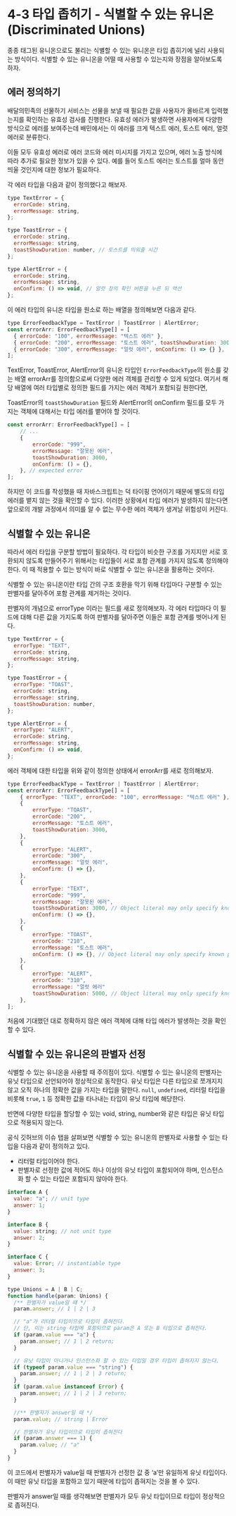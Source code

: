 # 4-3 타입 좁히기 - 식별할 수 있는 유니온(Discriminated Unions)

종종 태그된 유니온으로도 불리는 식별할 수 있는 유니온은 타입 좁히기에 널리 사용되는 방식이다. 식별할 수 있는 유니온을 어떨 때 사용할 수 있는지와 장점을 알아보도록 하자.

## 에러 정의하기

배달의민족의 선물하기 서비스는 선물을 보낼 때 필요한 값을 사용자가 올바르게 입력했는지를 확인하는 유효성 검사를 진행한다. 유효성 에러가 발생하면 사용자에게 다양한 방식으로 에러를 보여주는데 배민에서는 이 에러를 크게 텍스트 에러, 토스트 에러, 얼럿 에러로 분류한다.

이들 모두 유효성 에러로 에러 코드와 에러 미시지를 가지고 있으며, 에러 노출 방식에 따라 추가로 필요한 정보가 있을 수 있다. 예를 들어 토스트 에러는 토스트를 얼마 동안 띄울 것인지에 대한 정보가 필요하다.

각 에러 타입을 다음과 같이 정의했다고 해보자.

```jsx
type TextError = {
  errorCode: string,
  errorMessage: string,
};

type ToastError = {
  errorCode: string,
  errorMessage: string,
  toastShowDuration: number, // 토스트를 띄워줄 시간
};

type AlertError = {
  errorCode: string,
  errorMessage: string,
  onConfirm: () => void, // 얼럿 창의 확인 버튼을 누른 뒤 액션
};
```

이 에러 타입의 유니온 타입을 원소로 하는 배열을 정의해보면 다음과 같다.

```jsx
type ErrorFeedbackType = TextError | ToastError | AlertError;
const errorArr: ErrorFeedbackType[] = [
  { errorCode: "100", errorMessage: "텍스트 에러" },
  { errorCode: "200", errorMessage: "토스트 에러", toastShowDuration: 3000 },
  { errorCode: "300", errorMessage: "얼럿 에러", onConfirm: () => {} },
];
```

TextError, ToastError, AlertError의 유니온 타입인 `ErrorFeedbackType`의 원소를 갖는 배열 errorArr를 정의함으로써 다양한 에러 객체를 관리할 수 있게 되었다. 여기서 해당 배열에 여러 타입별로 정의한 필드를 가지는 에러 객체가 포함되길 원한다면,

ToastError의 `toastShowDuration` 필드와 AlertError의 onConfirm 필드를 모두 가지는 객체에 대해서는 타입 에러를 뱉어야 할 것이다.

```jsx
const errorArr: ErrorFeedbackType[] = [
	// ...
	{
		errorCode: "999",
		errorMessage: "잘못된 에러",
		toastShowDuration: 3000,
		onConfirm: () = {},
	}, // expected error
];
```

하지만 이 코드를 작성했을 때 자바스크립트는 덕 타이핑 언어이기 때문에 별도의 타입 에러를 뱉지 않는 것을 확인할 수 있다. 이러한 상황에서 타입 에러가 발생하지 않는다면 앞으로의 개발 과정에서 의미를 알 수 없는 무수한 에러 객체가 생겨날 위험성이 커진다.

## 식별할 수 있는 유니온

따라서 에러 타입을 구분할 방법이 필요하다. 각 타입이 비슷한 구조를 가지지만 서로 호환되지 않도록 만들어주기 위해서는 타입들이 서로 포함 관계를 가지지 않도록 정의해야 한다. 이 때 적용할 수 있는 방식이 바로 식별할 수 있는 유니온을 활용하는 것이다.

식별할 수 있는 유니온이란 타입 간의 구조 호환을 막기 위해 타입마다 구분할 수 있는 판별자를 달아주어 포함 관계를 제거하는 것이다.

판별자의 개념으로 errorType 이라는 필드를 새로 정의해보자. 각 에러 타입마다 이 필드에 대해 다른 값을 가지도록 하여 판별자를 달아주면 이들은 포함 관계를 벗어나게 된다.

```jsx
type TextError = {
  errorType: "TEXT",
  errorCode: string,
  errorMessage: string,
};

type ToastError = {
  errorType: "TOAST",
  errorCode: string,
  errorMessage: string,
  toastShowDuration: number,
};

type AlertError = {
  errorType: "ALERT",
  errorCode: string,
  errorMessage: string,
  onConfirm: () => void,
};
```

에러 객체에 대한 타입을 위와 같이 정의한 상태에서 errorArr를 새로 정의해보자.

```jsx
type ErrorFeedbackType = TextError | ToastError | AlertError;
const errorArr: ErrorFeedbackType[] = [
	{ errorType: "TEXT", errorCode: "100", errorMessage: "텍스트 에러" },
	{
		errorType: "TOAST",
		errorCode: "200",
		errorMessage: "토스트 에러",
		toastShowDuration: 3000,
	},
	{
		errorType: "ALERT",
		errorCode: "300",
		errorMessage: "얼럿 에러",
		onConfirm: () => {},
	},
	{
		errorType: "TEXT",
		errorCode: "999",
		errorMessage: "잘못된 에러",
		toastShowDuration: 3000, // Object literal may only specify known properties, and 'toastShowDuration' does not exist in type 'TextError'
		onConfirm: () => {},
	},
	{
		errorType: "TOAST",
		errorCode: "210",
		errorMessage: "토스트 에러",
		onConfirm: () => {}, // Object literal may only specify known properties, and 'onConfirm' does not exist in type 'ToastError"
	},
	{
		errorType: "ALERT",
		errorCode: "310",
		errorMessage: "얼럿 에러"
		toastShowDuration: 5000, // Object literal may only specify known properties, and 'toastShowDuration" does not exist in type 'AlertError'
	},
];
```

처음에 기대했던 대로 정확하지 않은 에러 객체에 대해 타입 에러가 발생하는 것을 확인할 수 있다.

## 식별할 수 있는 유니온의 판별자 선정

식별할 수 있는 유니온을 사용할 때 주의점이 있다. 식별할 수 있는 유니온의 판별자는 유닛 타입으로 선언되어야 정상적으로 동작한다. 유닛 타입은 다른 타입으로 쪼개지지 않고 오직 하나의 정확한 값을 가지는 타입을 말한다. `null`, `undefined`, 리터럴 타입을 비롯해 `true`, `1` 등 정확한 값을 타나내는 타입이 유닛 타입에 해당한다.

반면에 다양한 타입을 할당할 수 있는 void, string, number와 같은 타입은 유닛 타입으로 적용되지 않는다.

공식 깃허브의 이슈 탭을 살펴보면 식별할 수 있는 유니온의 판별자로 사용할 수 있는 타입을 다음과 같이 정의하고 있다.

- 리터럴 타입이어야 한다.
- 판별자로 선정한 값에 적어도 하나 이상의 유닛 타입이 포함되어야 하며, 인스턴스화 할 수 있는 타입은 포함되지 않아야 한다.

```jsx
interface A {
  value: "a"; // unit type
  answer: 1;
}

interface B {
  value: string; // not unit type
  answer: 2;
}

interface C {
  value: Error; // instantiable type
  answer: 3;
}

type Unions = A | B | C;
function handle(param: Unions) {
  /** 판별자가 value일 떄 */
  param.answer; // 1 | 2 | 3

  // "a"가 리터럴 타입이므로 타입이 좁혀진다.
  // 단, 이는 string 타입에 포함되므로 param은 A 또는 B 타입으로 좁혀진다.
  if (param.value === "a") {
    param.answer; // 1 | 2 return;
  }

  // 유닛 타입이 아니거나 인스턴스화 할 수 있는 타입일 경우 타입이 좁혀지지 않는다.
  if (typeof param.value === "string") {
    param.answer; // 1 | 2 | 3 return;
  }
  if (param.value instanceof Error) {
    param.answer; // 1 | 2 | 3 return;
  }

  //** 판별자가 answer일 때 */
  param.value; // string | Error

  // 판별자가 유닛 타입이므로 타입이 좁혀진다
  if (param.answer === 1) {
    param.value; // "a"
  }
}
```

이 코드에서 판별자가 value일 때 판별자가 선정한 값 중 ‘a’만 유일하게 유닛 타입이다. 이 때만 유닛 타입을 포함하고 있기 때문에 타입이 좁혀지는 것을 볼 수 있다.

판별자가 answer일 때를 생각해보면 판별자가 모두 유닛 타입이므로 타입이 정상적으로 좁혀진다.
